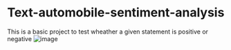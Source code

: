 # Text-automobile-sentiment-analysis
This is a basic project to test wheather a given statement is positive or negative
![image](https://user-images.githubusercontent.com/53829071/127260539-0c97a309-621d-43ac-b318-8821779f7de4.png)
